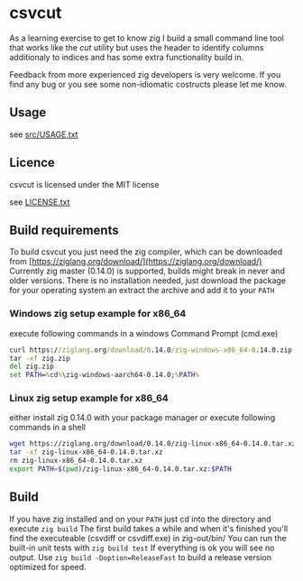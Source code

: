 # csvcut

As a learning exercise to get to know zig I build a small command line tool that works like the *cut* utility but uses the header to identify columns additionaly to indices and has some extra functionality build in.

Feedback from more experienced zig developers is very welcome.
If you find any bug or you see some non-idiomatic costructs please let me know.

## Usage
see [src/USAGE.txt](src/USAGE.txt)

## Licence
csvcut is licensed under the MIT license

see [LICENSE.txt](LICENSE.txt)

## Build requirements
To build csvcut you just need the zig compiler, which can be downloaded from [https://ziglang.org/download/](https://ziglang.org/download/) 
Currently zig master (0.14.0) is supported, builds might break in never and older versions.
There is no installation needed, just download the package for your operating system an extract the archive and add it to your `PATH`

### Windows zig setup example for x86_64
execute following commands in a windows Command Prompt (cmd.exe)
```cmd
curl https://ziglang.org/download/0.14.0/zig-windows-x86_64-0.14.0.zip --output zig.zip
tar -xf zig.zip
del zig.zip
set PATH=%cd%\zig-windows-aarch64-0.14.0;%PATH%
```

### Linux zig setup example for x86_64
either install zig 0.14.0 with your package manager or
execute following commands in a shell
```bash
wget https://ziglang.org/download/0.14.0/zig-linux-x86_64-0.14.0.tar.xz
tar -xf zig-linux-x86_64-0.14.0.tar.xz
rm zig-linux-x86_64-0.14.0.tar.xz
export PATH=$(pwd)/zig-linux-x86_64-0.14.0.tar.xz:$PATH
```

## Build
If you have zig installed and on your `PATH` just cd into the directory and execute `zig build`
The first build takes a while and when it's finished you'll find the executeable (csvdiff or csvdiff.exe) in zig-out/bin/
You can run the built-in unit tests with `zig build test` If everything is ok you will see no output.
Use `zig build -Doption=ReleaseFast` to build a release version optimized for speed.
